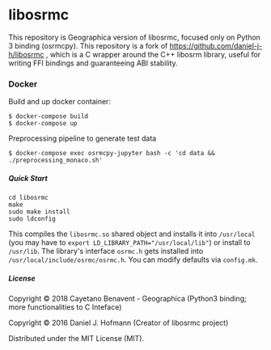 # libosrmc

This repository is Geographica version of libosrmc, focused only on Python 3 binding (osrmcpy). This repository is a fork of https://github.com/daniel-j-h/libosrmc , which is a C wrapper around the C++ libosrm library, useful for writing FFI bindings and guaranteeing ABI stability.

### Docker

Build and up docker container:
```
$ docker-compose build
$ docker-compose up
```

Preprocessing pipeline to generate test data
```
$ docker-compose exec osrmcpy-jupyter bash -c 'cd data && ./preprocessing_monaco.sh'
```

##### Quick Start

    cd libosrmc
    make
    sudo make install
    sudo ldconfig

This compiles the `libosrmc.so` shared object and installs it into `/usr/local` (you may have to `export LD_LIBRARY_PATH="/usr/local/lib"`) or install to `/usr/lib`.
The library's interface `osrmc.h` gets installed into `/usr/local/include/osrmc/osrmc.h`.
You can modify defaults via `config.mk`.


##### License

Copyright © 2018 Cayetano Benavent - Geographica (Python3 binding; more functionalities to C Inteface)

Copyright © 2016 Daniel J. Hofmann (Creator of libosrmc project)

Distributed under the MIT License (MIT).
